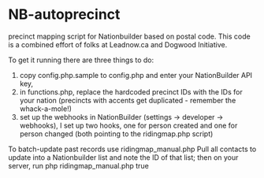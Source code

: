 # NB-autoprecinct
precinct mapping script for Nationbuilder based on postal code. This code is a combined effort of folks at Leadnow.ca and Dogwood Initiative. 

To get it running there are three things to do:
1) copy config.php.sample to config.php and enter your NationBuilder API key,
2) in functions.php, replace the hardcoded precinct IDs with the IDs for your nation (precincts with accents get duplicated - remember the whack-a-mole!)
3) set up the webhooks in NationBuilder (settings -> developer -> webhooks), I set up two hooks, one for person created and one for person changed (both pointing to the ridingmap.php script)

To batch-update past records use ridingmap_manual.php
Pull all contacts to update into a Nationbuilder list and note the ID of that list; then on your server, run
php ridingmap_manual.php <list id> true
